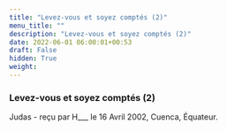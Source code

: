 ```yaml
---
title: "Levez-vous et soyez comptés (2)"
menu_title: ""
description: "Levez-vous et soyez comptés (2)"
date: 2022-06-01 06:00:01+00:53
draft: False
hidden: True
weight:
---
```

### Levez-vous et soyez comptés (2)

Judas - reçu par H___  le 16 Avril 2002, Cuenca, Équateur.



